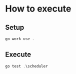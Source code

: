# How to execute

## Setup

```powershell
go work use .
```

## Execute

```powershell
go test .\scheduler
```
